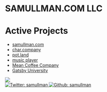 
# SAMULLMAN.COM LLC

# Active Projects
* [samullman.com](https://samullman.com/)
* [char.company](https://char.company/)
* [pot.land](https://pot.land/)
* [music player](https://samullman.com/)
* [Mean Coffee Company](https://meancoffee.co)
* [Gatsby University](https://gatsbyuniversity.com/)

<div>
  <a href="https://samullman.com/" target="_blank">
  <img src="https://res.cloudinary.com/djjldnjz7/image/upload/w_100/v1606855319/graphic_mrniid.png">
    </a>
</div>

<div>
  <a href="https://twitter.com/samullman" target="_blank">
    <img alt="Twitter: samullman" src="https://img.shields.io/twitter/follow/samullman.svg?style=social" />
  </a>

  <a href="https://github.com/samullman" target="_blank">
    <img alt="Github: samullman" src="https://img.shields.io/github/followers/samullman?style=social" />
  </a>
</div>
